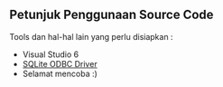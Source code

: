 ## Petunjuk Penggunaan Source Code

Tools dan hal-hal lain yang perlu disiapkan :

* Visual Studio 6
* [SQLite ODBC Driver](http://www.ch-werner.de/sqliteodbc/)
* Selamat mencoba :)